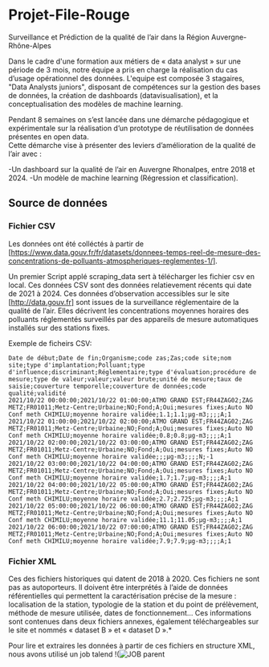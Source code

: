 # Projet-File-Rouge
Surveillance et Prédiction de la qualité de l’air dans la Région Auvergne-Rhône-Alpes​

Dans le cadre d'une formation aux métiers de « data analyst » sur une période de 3 mois, notre équipe a pris  en charge la réalisation du cas d’usage opérationnel des données. 
L'equipe est composée 3 stagaires, "Data Analysts juniors", disposant de compétences sur la gestion des bases de données, la création de dashboards (datavisualisation), et la conceptualisation des modèles de machine learning.

Pendant 8 semaines on s’est lancée dans une démarche pédagogique et expérimentale sur la réalisation d’un prototype de réutilisation de données présentes en open data.  
Cette démarche vise à présenter des leviers d’amélioration de la qualité de l’air avec  :

-Un dashboard sur la qualité de l’air en Auvergne Rhonalpes, entre 2018 et 2024.
-Un modèle de machine learning (Régression et classification).

## Source de données
### Fichier CSV
Les données ont été colléctés à partir de [https://www.data.gouv.fr/fr/datasets/donnees-temps-reel-de-mesure-des-concentrations-de-polluants-atmospheriques-reglementes-1/].

Un premier Script applé scraping_data sert à télécharger les fichier csv en local. Ces données CSV sont des données relatievement récents qui date de 2021 à 2024.
Ces données d’observation accessibles sur le site [http://data.gouv.fr] sont issues de la surveillance réglementaire de la qualité de l’air. Elles décrivent les concentrations moyennes horaires des polluants réglementés surveillés par des appareils de mesure automatiques installés sur des stations fixes.

Exemple de ficheirs CSV: 


```
Date de début;Date de fin;Organisme;code zas;Zas;code site;nom site;type d'implantation;Polluant;type d'influence;discriminant;Réglementaire;type d'évaluation;procédure de mesure;type de valeur;valeur;valeur brute;unité de mesure;taux de saisie;couverture temporelle;couverture de données;code qualité;validité
2021/10/22 00:00:00;2021/10/22 01:00:00;ATMO GRAND EST;FR44ZAG02;ZAG METZ;FR01011;Metz-Centre;Urbaine;NO;Fond;A;Oui;mesures fixes;Auto NO Conf meth CHIMILU;moyenne horaire validée;1.1;1.1;µg-m3;;;;A;1
2021/10/22 01:00:00;2021/10/22 02:00:00;ATMO GRAND EST;FR44ZAG02;ZAG METZ;FR01011;Metz-Centre;Urbaine;NO;Fond;A;Oui;mesures fixes;Auto NO Conf meth CHIMILU;moyenne horaire validée;0.8;0.8;µg-m3;;;;A;1
2021/10/22 02:00:00;2021/10/22 03:00:00;ATMO GRAND EST;FR44ZAG02;ZAG METZ;FR01011;Metz-Centre;Urbaine;NO;Fond;A;Oui;mesures fixes;Auto NO Conf meth CHIMILU;moyenne horaire validée;;;µg-m3;;;;N;-1
2021/10/22 03:00:00;2021/10/22 04:00:00;ATMO GRAND EST;FR44ZAG02;ZAG METZ;FR01011;Metz-Centre;Urbaine;NO;Fond;A;Oui;mesures fixes;Auto NO Conf meth CHIMILU;moyenne horaire validée;1.7;1.7;µg-m3;;;;A;1
2021/10/22 04:00:00;2021/10/22 05:00:00;ATMO GRAND EST;FR44ZAG02;ZAG METZ;FR01011;Metz-Centre;Urbaine;NO;Fond;A;Oui;mesures fixes;Auto NO Conf meth CHIMILU;moyenne horaire validée;2.7;2.725;µg-m3;;;;A;1
2021/10/22 05:00:00;2021/10/22 06:00:00;ATMO GRAND EST;FR44ZAG02;ZAG METZ;FR01011;Metz-Centre;Urbaine;NO;Fond;A;Oui;mesures fixes;Auto NO Conf meth CHIMILU;moyenne horaire validée;11.1;11.05;µg-m3;;;;A;1
2021/10/22 06:00:00;2021/10/22 07:00:00;ATMO GRAND EST;FR44ZAG02;ZAG METZ;FR01011;Metz-Centre;Urbaine;NO;Fond;A;Oui;mesures fixes;Auto NO Conf meth CHIMILU;moyenne horaire validée;7.9;7.9;µg-m3;;;;A;1
```



### Fichier XML

Ces des fichiers historiques qui datent de 2018 à 2020. Ces fichiers  ne sont pas as autoporteurs. Il doivent être interprétés à l’aide de données référentielles qui permettent la caractérisation précise de la mesure : localisation de la station, typologie de la station et du point de prélèvement, méthode de mesure utilisée, dates de fonctionnement… Ces informations sont contenues dans deux fichiers annexes, également téléchargeables sur le site et nommés « dataset B » et « dataset D ».*

Pour lire et extraires les données à partir de ces fichiers en structure XML, nous avons utilisé un job talend !(![JOB parent](https://github.com/MALEKHAJJEM/Projet-File-Rouge/blob/main/image/Job%20parant.png")













